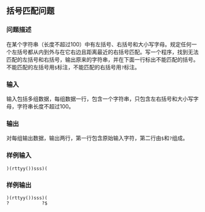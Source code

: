## 括号匹配问题

### 问题描述

在某个字符串（长度不超过100）中有左括号、右括号和大小写字母。规定任何一个左括号都从内到外与在它右边且距离最近的右括号匹配。写一个程序，找到无法匹配的左括号和右括号，输出原来的字符串，并在下面一行标出不能匹配的括号。不能匹配的左括号用`$`标注，不能匹配的右括号用`?`标注。

### 输入

输入包括多组数据，每组数据一行，包含一个字符串，只包含左右括号和大小写字母，字符串长度不超过100。

### 输出

对每组输出数据，输出两行，第一行包含原始输入字符，第二行由`$`和`?`组成。

### 样例输入

```
)(rttyy())sss)(
```

### 样例输出

```
)(rttyy())sss)(
?            ?$
```